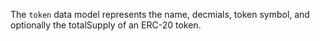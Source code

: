 The `token` data model represents the name, decmials, token symbol, and optionally the totalSupply
of an ERC-20 token.
